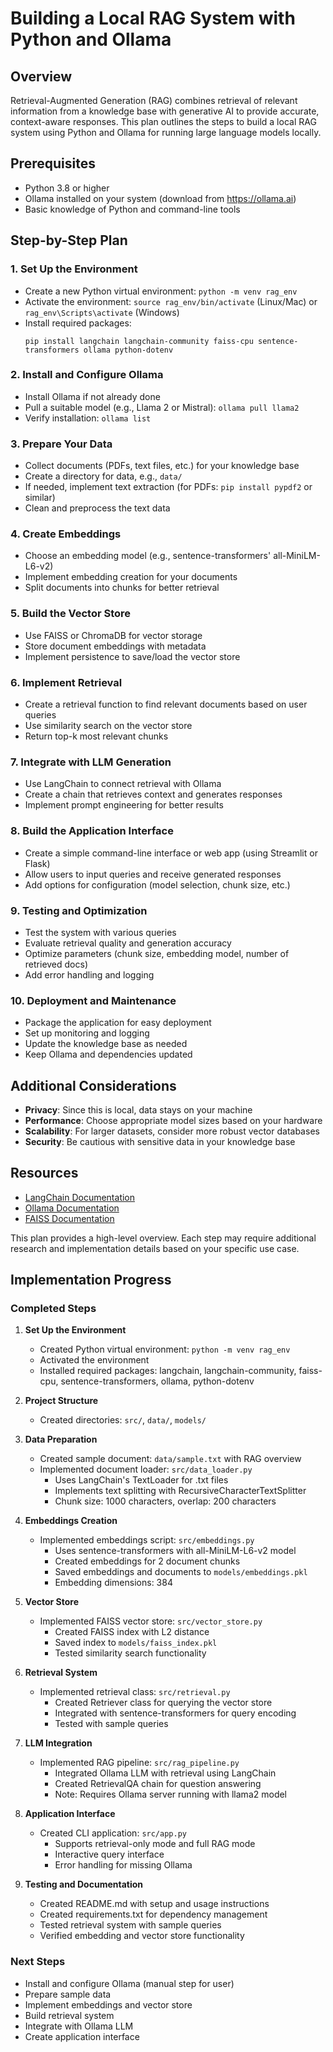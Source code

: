 # Building a Local RAG System with Python and Ollama

## Overview
Retrieval-Augmented Generation (RAG) combines retrieval of relevant information from a knowledge base with generative AI to provide accurate, context-aware responses. This plan outlines the steps to build a local RAG system using Python and Ollama for running large language models locally.

## Prerequisites
- Python 3.8 or higher
- Ollama installed on your system (download from https://ollama.ai)
- Basic knowledge of Python and command-line tools

## Step-by-Step Plan

### 1. Set Up the Environment
- Create a new Python virtual environment: `python -m venv rag_env`
- Activate the environment: `source rag_env/bin/activate` (Linux/Mac) or `rag_env\Scripts\activate` (Windows)
- Install required packages:
  ```
  pip install langchain langchain-community faiss-cpu sentence-transformers ollama python-dotenv
  ```

### 2. Install and Configure Ollama
- Install Ollama if not already done
- Pull a suitable model (e.g., Llama 2 or Mistral): `ollama pull llama2`
- Verify installation: `ollama list`

### 3. Prepare Your Data
- Collect documents (PDFs, text files, etc.) for your knowledge base
- Create a directory for data, e.g., `data/`
- If needed, implement text extraction (for PDFs: `pip install pypdf2` or similar)
- Clean and preprocess the text data

### 4. Create Embeddings
- Choose an embedding model (e.g., sentence-transformers' all-MiniLM-L6-v2)
- Implement embedding creation for your documents
- Split documents into chunks for better retrieval

### 5. Build the Vector Store
- Use FAISS or ChromaDB for vector storage
- Store document embeddings with metadata
- Implement persistence to save/load the vector store

### 6. Implement Retrieval
- Create a retrieval function to find relevant documents based on user queries
- Use similarity search on the vector store
- Return top-k most relevant chunks

### 7. Integrate with LLM Generation
- Use LangChain to connect retrieval with Ollama
- Create a chain that retrieves context and generates responses
- Implement prompt engineering for better results

### 8. Build the Application Interface
- Create a simple command-line interface or web app (using Streamlit or Flask)
- Allow users to input queries and receive generated responses
- Add options for configuration (model selection, chunk size, etc.)

### 9. Testing and Optimization
- Test the system with various queries
- Evaluate retrieval quality and generation accuracy
- Optimize parameters (chunk size, embedding model, number of retrieved docs)
- Add error handling and logging

### 10. Deployment and Maintenance
- Package the application for easy deployment
- Set up monitoring and logging
- Update the knowledge base as needed
- Keep Ollama and dependencies updated

## Additional Considerations
- **Privacy**: Since this is local, data stays on your machine
- **Performance**: Choose appropriate model sizes based on your hardware
- **Scalability**: For larger datasets, consider more robust vector databases
- **Security**: Be cautious with sensitive data in your knowledge base

## Resources
- [LangChain Documentation](https://python.langchain.com/)
- [Ollama Documentation](https://github.com/jmorganca/ollama)
- [FAISS Documentation](https://github.com/facebookresearch/faiss)

This plan provides a high-level overview. Each step may require additional research and implementation details based on your specific use case.

## Implementation Progress

### Completed Steps

1. **Set Up the Environment**
   - Created Python virtual environment: `python -m venv rag_env`
   - Activated the environment
   - Installed required packages: langchain, langchain-community, faiss-cpu, sentence-transformers, ollama, python-dotenv

2. **Project Structure**
   - Created directories: `src/`, `data/`, `models/`

3. **Data Preparation**
   - Created sample document: `data/sample.txt` with RAG overview
   - Implemented document loader: `src/data_loader.py`
     - Uses LangChain's TextLoader for .txt files
     - Implements text splitting with RecursiveCharacterTextSplitter
     - Chunk size: 1000 characters, overlap: 200 characters

4. **Embeddings Creation**
   - Implemented embeddings script: `src/embeddings.py`
     - Uses sentence-transformers with all-MiniLM-L6-v2 model
     - Created embeddings for 2 document chunks
     - Saved embeddings and documents to `models/embeddings.pkl`
     - Embedding dimensions: 384

5. **Vector Store**
   - Implemented FAISS vector store: `src/vector_store.py`
     - Created FAISS index with L2 distance
     - Saved index to `models/faiss_index.pkl`
     - Tested similarity search functionality

6. **Retrieval System**
   - Implemented retrieval class: `src/retrieval.py`
     - Created Retriever class for querying the vector store
     - Integrated with sentence-transformers for query encoding
     - Tested with sample queries

7. **LLM Integration**
   - Implemented RAG pipeline: `src/rag_pipeline.py`
     - Integrated Ollama LLM with retrieval using LangChain
     - Created RetrievalQA chain for question answering
     - Note: Requires Ollama server running with llama2 model

8. **Application Interface**
   - Created CLI application: `src/app.py`
     - Supports retrieval-only mode and full RAG mode
     - Interactive query interface
     - Error handling for missing Ollama

9. **Testing and Documentation**
   - Created README.md with setup and usage instructions
   - Created requirements.txt for dependency management
   - Tested retrieval system with sample queries
   - Verified embedding and vector store functionality

### Next Steps
- Install and configure Ollama (manual step for user)
- Prepare sample data
- Implement embeddings and vector store
- Build retrieval system
- Integrate with Ollama LLM
- Create application interface